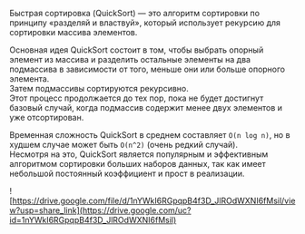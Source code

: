Быстрая сортировка (QuickSort) — это алгоритм сортировки по принципу «разделяй и властвуй», который использует рекурсию для сортировки массива элементов.  

Основная идея QuickSort состоит в том, чтобы выбрать опорный элемент из массива и разделить остальные элементы на два подмассива в зависимости от того, меньше они или больше опорного элемента.  
Затем подмассивы сортируются рекурсивно.  
Этот процесс продолжается до тех пор, пока не будет достигнут базовый случай, когда подмассив содержит менее двух элементов и уже отсортирован.  

Временная сложность QuickSort в среднем составляет `O(n log n)`, но в худшем случае может быть `O(n^2)` (очень редкий случай).  
Несмотря на это, QuickSort является популярным и эффективным алгоритмом сортировки больших наборов данных, так как имеет небольшой постоянный коэффициент и прост в реализации.

![https://drive.google.com/file/d/1nYWkI6RGpqpB4f3D_JlROdWXNI6fMsil/view?usp=share_link](https://drive.google.com/uc?id=1nYWkI6RGpqpB4f3D_JlROdWXNI6fMsil)
